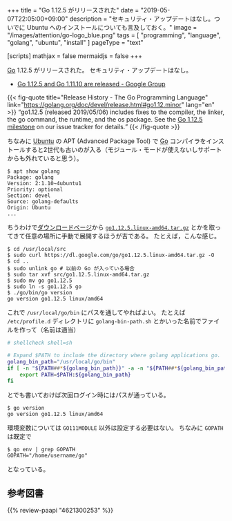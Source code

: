 +++
title = "Go 1.12.5 がリリースされた"
date =  "2019-05-07T22:05:00+09:00"
description = "セキュリティ・アップデートはなし。ついでに Ubuntu へのインストールについても言及しておく。"
image = "/images/attention/go-logo_blue.png"
tags  = [ "programming", "language", "golang", "ubuntu", "install" ]
pageType = "text"

[scripts]
  mathjax = false
  mermaidjs = false
+++

[Go] 1.12.5 がリリースされた。
セキュリティ・アップデートはなし。

- [Go 1.12.5 and Go 1.11.10 are released - Google Group](https://groups.google.com/forum/#!topic/golang-announce/GhnThAAITFI)

{{< fig-quote title="Release History - The Go Programming Language" link="https://golang.org/doc/devel/release.html#go1.12.minor" lang="en" >}}
<q>go1.12.5 (released 2019/05/06) includes fixes to the compiler, the linker, the go command, the runtime, and the os package. See the <a href="https://github.com/golang/go/issues?q=milestone%3AGo1.12.5">Go 1.12.5 milestone</a> on our issue tracker for details.</q>
{{< /fig-quote >}}

ちなみに [Ubuntu] の APT (Advanced Package Tool) で [Go] コンパイラをインストールすると2世代も古いのが入る（モジュール・モードが使えないしサポートからも外れていると思う）。

```text
$ apt show golang
Package: golang
Version: 2:1.10~4ubuntu1
Priority: optional
Section: devel
Source: golang-defaults
Origin: Ubuntu
...
```

ちうわけで[ダウンロードページ](https://golang.org/dl/ "Downloads - The Go Programming Language")から [`go1.12.5.linux-amd64.tar.gz`](https://dl.google.com/go/go1.12.5.linux-amd64.tar.gz) とかを取ってきて任意の場所に手動で展開するほうが吉である。
たとえば，こんな感じ。

```text
$ cd /usr/local/src
$ sudo curl https://dl.google.com/go/go1.12.5.linux-amd64.tar.gz -O
$ cd ..
$ sudo unlink go # 以前の Go が入っている場合
$ sudo tar xvf src/go1.12.5.linux-amd64.tar.gz
$ sudo mv go go1.12.5
$ sudo ln -s go1.12.5 go
$ ./go/bin/go version
go version go1.12.5 linux/amd64
```

これで `/usr/local/go/bin` にパスを通してやればよい。
たとえば `/etc/profile.d` ディレクトリに `golang-bin-path.sh` とかいった名前でファイルを作って（名前は適当）

```bash
# shellcheck shell=sh

# Expand $PATH to include the directory where golang applications go.
golang_bin_path="/usr/local/go/bin"
if [ -n "${PATH##*${golang_bin_path}}" -a -n "${PATH##*${golang_bin_path}:*}" ]; then
    export PATH=$PATH:${golang_bin_path}
fi
```

とでも書いておけば次回ログイン時にはパスが通っている。

```text
$ go version
go version go1.12.5 linux/amd64
```

環境変数については `GO111MODULE` 以外は設定する必要はない。
ちなみに `GOPATH` は既定で

```text
$ go env | grep GOPATH
GOPATH="/home/username/go"
```

となっている。

[Go]: https://golang.org/ "The Go Programming Language"
[Go 言語]: https://golang.org/ "The Go Programming Language"
[Ubuntu]: https://www.ubuntu.com/ "The leading operating system for PCs, IoT devices, servers and the cloud | Ubuntu"

## 参考図書

{{% review-paapi "4621300253" %}} <!-- プログラミング言語Go -->
